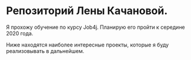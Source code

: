 # Репозиторий Лены Качановой.

Я прохожу обучение по курсу Job4j. Планирую его пройти к середине 2020 года.

Ниже находятся  наиболее интересные проекты, которые я  буду реализовывать в дальнейшем.

